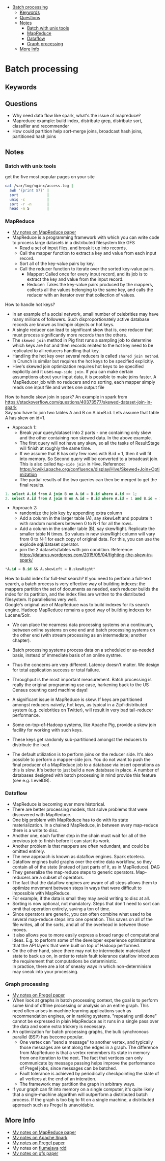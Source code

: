 <!-- TOC -->
- [Batch processing](#batch-processing)
  - [Keywords](#keywords)
  - [Questions](#questions)
  - [Notes](#notes)
    - [Batch with unix tools](#batch-with-unix-tools)
    - [MapReduce](#mapreduce)
    - [Dataflow](#dataflow)
    - [Graph processing](#graph-processing)
  - [More Info](#more-info)

# Batch processing

## Keywords

## Questions
- Why need data flow like spark, what's the issue of mapreduce?
- Mapreduce example: build index, distribute grep, distribute sort, classifier and recommender
- How could partition help sort-merge joins, broadcast hash joins, partitioned hash joins

## Notes

### Batch with unix tools
get the five most popular pages on your site
```bash
cat /var/log/nginx/access.log |
  awk '{print $7}' |
  sort             |
  uniq -c          |
  sort -r -n       |
  head -n 5        |
```


### MapReduce

- [My notes on MapReduce paper](../../papers/mapreduce.md)
- MapReduce is a programming framework with which you can write code to process large datasets in a distributed filesystem like GFS
   + Read a set of input files, and break it up into records.
   + Call the mapper function to extract a key and value from each input record.
   + Sort all of the key-value pairs by key.
   + Call the reducer function to iterate over the sorted key-value pairs.
       * Mapper: Called once for every input record, and its job is to extract the key and value from the input record.
       * Reducer: Takes the key-value pairs produced by the mappers, collects all the values belonging to the same key, and calls the reducer with an iterator over that collection of values.


How to handle hot keys?  
- In an example of a social network, small number of celebrities may have many millions of followers. Such disproportionately active database records are known as linchpin objects or hot keys.
- A single reducer can lead to significant skew that is, one reducer that must process significantly more records than the others.
- The `skewed join` method in Pig first runs a sampling job to determine which keys are hot and then records related to the hot key need to be replicated to all reducers handling that key.
- Handling the hot key over several reducers is called `shared join method`. In Crunch is similar but requires the hot keys to be specified explicitly.
- Hive's skewed join optimization requires hot keys to be specified explicitly and it uses `map-side join`. If you can make certain assumptions about your input data, it is possible to make joins faster. A MapReducer job with no reducers and no sorting, each mapper simply reads one input file and writes one output file

How to handle skew join in spark?
An example in spark from https://stackoverflow.com/questions/40373577/skewed-dataset-join-in-spark  
Say you have to join two tables A and B on A.id=B.id. Lets assume that table A has skew on id=1.  

- Approach 1:
  - Break your query/dataset into 2 parts - one containing only skew and the other containing non skewed data. In the above example.
  - The first query will not have any skew, so all the tasks of ResultStage will finish at roughly the same time.
  - If we assume that B has only few rows with B.id = 1, then it will fit into memory. So Second query will be converted to a broadcast join. This is also called `Map-side join` in Hive.  Reference: https://cwiki.apache.org/confluence/display/Hive/Skewed+Join+Optimization
  - The partial results of the two queries can then be merged to get the final results.
```sql
1. select A.id from A join B on A.id = B.id where A.id <> 1;
2. select A.id from A join B on A.id = B.id where A.id = 1 and B.id = 1;
```

- Approach 2:
  - randomize the join key by appending extra column
  - Add a column in the larger table (A), say skewLeft and populate it with random numbers between 0 to N-1 for all the rows.
  - Add a column in the smaller table (B), say skewRight. Replicate the smaller table N times. So values in new skewRight column will vary from 0 to N-1 for each copy of original data. For this, you can use the explode sql/dataset operator.
  - join the 2 datasets/tables with join condition.  Reference: https://datarus.wordpress.com/2015/05/04/fighting-the-skew-in-spark/
  
```sql
*A.id = B.id && A.skewLeft = B.skewRight*
```




How to build index for full-text search?
If you need to perform a full-text search, a batch process is very effective way of building indexes: the mappers partition the set of documents as needed, each reducer builds the index for its partition, and the index files are written to the distributed filesystem. It parallelisms very well.   
Google's original use of MapReduce was to build indexes for its search engine. Hadoop MapReduce remains a good way of building indexes for Lucene/Solr.  


- We can place the nearness data processing systems on a continuum, between online systems on one end and batch processing systems on the other end (with stream processing as an intermediate; another chapter).
- Batch processing systems process data on a scheduled or as-needed basis, instead of immediate basis of an online systme.
- Thus the concerns are very different. Latency doesn't matter. We design for total application success or total failure. 
- Throughput is the most important measurement.
Batch processing is really the original programming use case, harkening back to the US Census counting card machine days!

- A significant issue in MapReduce is skew. If keys are partitioned amongst reducers naively, hot keys, as typical in a Zipf-distributed system (e.g. celebrities on Twitter), will result in very bad tail-reducer performance.
- Some on-top-of-Hadoop systems, like Apache Pig, provide a skew join facility for working with such keys.
- These keys get randomly sub-partitioned amongst the reducers to distribute the load.
- The default utilization is to perform joins on the reducer side. It's also possible to perform a mapper-side join.
You do not want to push the final producer of a MapReduce job to a database via insert operations as this is slow. It's better to just build a new database in place. A number of databases designed with batch processing in mind provide this feature (see e.g. LevelDB).


### Dataflow
- MapReduce is becoming ever more historical.
- There are better processing models, that solve problems that were discovered with MapReduce.
- One big problem with MapReduce has to do with its state materialization. In a chained MapReduce, in between every map-reduce there is a write to disc.
- Another one, each further step in the chain must wait for all of the previous job to finish before it can start its work.
- Another problem is that mappers are often redundant, and could be omitted entirely.
- The new approach is known as dataflow engines. Spark etcetera.
- Dataflow engines build graphs over the entire data workflow, so they contain all of the state (instead of just parts of it, as in MapReduce).  DAG
- They generalize the map-reduce steps to generic operators. Map-reducers are a subset of operators.
- The fact that the dataflow engines are aware of all steps allows them to optimize movement between steps in ways that were difficult to impossible with MapReduce.
- For example, if the data is small they may avoid writing to disc at all.
- Sorting is now optional, not mandatory. Steps that don't need to sort can omit that operation entirely, saving a ton of time.
- Since operators are generic, you can often combine what used to be several map-reduce steps into one operation. This saves on all of the file writes, all of the sorts, and all of the overhead in between those moves.
- It also allows you to more easily express a broad range of computational ideas. E.g. to perform some of the developer experience optimizations that the API layers that were built on top of Hadoop performed.
- On the other hand, since there may not be intermediate materialized state to back up on, in order to retain fault tolerance dataflow introduces the requirement that computations be deterministic.  
In practice, there are a lot of sneaky ways in which non-determinism may sneak into your processing.

### Graph processing
- [My notes on Pregel paper](../../papers/pregel.md)
- When look at graphs in batch processing context, the goal is to perform some kind of offline processing or analysis on an entire graph. This need often arises in machine learning applications such as recommendation engines, or in ranking systems.  "repeating until done" cannot be expressed in plain MapReduce as it runs in a single pass over the data and some extra trickery is necessary.
- An optimization for batch processing graphs, the bulk synchronous parallel (BSP) has become popular.
    + One vertex can "send a message" to another vertex, and typically those messages are sent along the edges in a graph.  The difference from MapReduce is that a vertex remembers its state in memory from one iteration to the next.  The fact that vertices can only communicate by message passing helps improve the performance of Pregel jobs, since messages can be batched.
    + Fault tolerance is achieved by periodically checkpointing the state of all vertices at the end of an interation.
    + The framework may partition the graph in arbitrary ways.
- If your graph can fit into memory on a single computer, it's quite likely that a single-machine algorithm will outperform a distributed batch process. If the graph is too big to fit on a single machine, a distributed approach such as Pregel is unavoidable.


## More Info
- [My notes on MapReduce paper](../../papers/mapreduce.md)
- [My notes on Apache Spark](../../tools/spark_index.md)
- [My notes on Pregel paper](../../papers/pregel.md)
- My notes on [flumejava](../../papers/flumejava.md) [rdd](../../papers/rdd.md)
- [My notes on gfs paper](../../papers/gfs.md)


